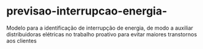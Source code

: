 # previsao-interrupcao-energia-
Modelo para a identificação de interrupção de energia, de modo a auxiliar distribuidoras elétricas no trabalho proativo para evitar maiores transtornos aos clientes
